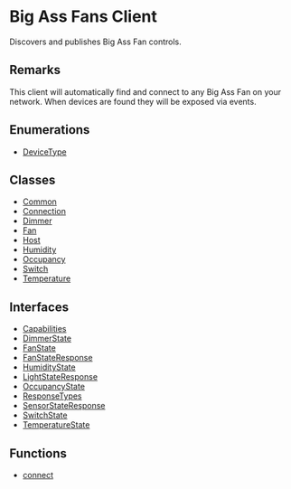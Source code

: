 # Big Ass Fans Client

Discovers and publishes Big Ass Fan controls.

## Remarks

This client will automatically find and connect to any Big Ass Fan on your
network. When devices are found they will be exposed via events.

## Enumerations

- [DeviceType](enumerations/DeviceType.md)

## Classes

- [Common](classes/Common.md)
- [Connection](classes/Connection.md)
- [Dimmer](classes/Dimmer.md)
- [Fan](classes/Fan.md)
- [Host](classes/Host.md)
- [Humidity](classes/Humidity.md)
- [Occupancy](classes/Occupancy.md)
- [Switch](classes/Switch.md)
- [Temperature](classes/Temperature.md)

## Interfaces

- [Capabilities](interfaces/Capabilities.md)
- [DimmerState](interfaces/DimmerState.md)
- [FanState](interfaces/FanState.md)
- [FanStateResponse](interfaces/FanStateResponse.md)
- [HumidityState](interfaces/HumidityState.md)
- [LightStateResponse](interfaces/LightStateResponse.md)
- [OccupancyState](interfaces/OccupancyState.md)
- [ResponseTypes](interfaces/ResponseTypes.md)
- [SensorStateResponse](interfaces/SensorStateResponse.md)
- [SwitchState](interfaces/SwitchState.md)
- [TemperatureState](interfaces/TemperatureState.md)

## Functions

- [connect](functions/connect.md)
